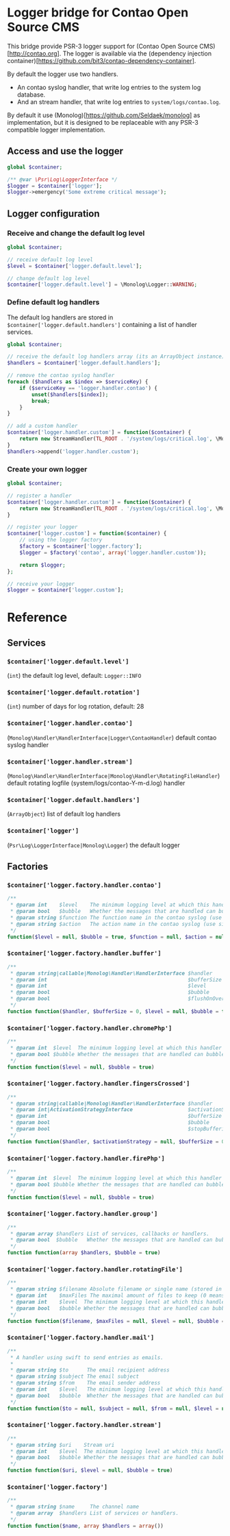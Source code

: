 Logger bridge for Contao Open Source CMS
========================================

This bridge provide PSR-3 logger support for (Contao Open Source CMS)[http://contao.org].
The logger is available via the (dependency injection container)[https://github.com/bit3/contao-dependency-container].

By default the logger use two handlers.
* An contao syslog handler, that write log entries to the system log database.
* And an stream handler, that write log entries to `system/logs/contao.log`.

By default it use (Monolog)[https://github.com/Seldaek/monolog] as implementation, but it is designed to be replaceable with any PSR-3 compatible logger implementation.

Access and use the logger
-----------------

```php
global $container;

/** @var \Psr\Log\LoggerInterface */
$logger = $container['logger'];
$logger->emergency('Some extreme critical message');
```

Logger configuration
--------------------

### Receive and change the default log level

```php
global $container;

// receive default log level
$level = $container['logger.default.level'];

// change default log level
$container['logger.default.level'] = \Monolog\Logger::WARNING;
```

### Define default log handlers

The default log handlers are stored in `$container['logger.default.handlers']` containing a list of handler services.

```php
global $container;

// receive the default log handlers array (its an ArrayObject instance)
$handlers = $container['logger.default.handlers'];

// remove the contao syslog handler
foreach ($handlers as $index => $serviceKey) {
	if ($serviceKey == 'logger.handler.contao') {
		unset($handlers[$index]);
		break;
	}
}

// add a custom handler
$container['logger.handler.custom'] = function($container) {
	return new StreamHandler(TL_ROOT . '/system/logs/critical.log', \Monolog\Logger::CRITICAL);
}
$handlers->append('logger.handler.custom');
```

### Create your own logger

```php
global $container;

// register a handler
$container['logger.handler.custom'] = function($container) {
	return new StreamHandler(TL_ROOT . '/system/logs/critical.log', \Monolog\Logger::CRITICAL);
}

// register your logger
$container['logger.custom'] = function($container) {
	// using the logger factory
	$factory = $container['logger.factory'];
	$logger = $factory('contao', array('logger.handler.custom'));

	return $logger;
};

// receive your logger
$logger = $container['logger.custom'];
```

Reference
=========

Services
--------

### `$container['logger.default.level']`
(`int`) the default log level, default: `Logger::INFO`

### `$container['logger.default.rotation']`
(`int`) number of days for log rotation, default: 28

### `$container['logger.handler.contao']`
(`Monolog\Handler\HandlerInterface|Logger\ContaoHandler`) default contao syslog handler

### `$container['logger.handler.stream']`
(`Monolog\Handler\HandlerInterface|Monolog\Handler\RotatingFileHandler`) default rotating logfile (system/logs/contao-Y-m-d.log) handler

### `$container['logger.default.handlers']`
(`ArrayObject`) list of default log handlers

### `$container['logger']`
(`Psr\Log\LoggerInterface|Monolog\Logger`) the default logger

Factories
---------

### `$container['logger.factory.handler.contao']`
```php
/**
 * @param int    $level    The minimum logging level at which this handler will be triggered
 * @param bool   $bubble   Whether the messages that are handled can bubble up the stack or not
 * @param string $function The function name in the contao syslog (use channel name by default)
 * @param string $action   The action name in the contao syslog (use simplified log level name by default)
 */
function($level = null, $bubble = true, $function = null, $action = null)
```

### `$container['logger.factory.handler.buffer']`
```php
/**
 * @param string|callable|Monolog\Handler\HandlerInterface $handler         Service name, callable or handler object.
 * @param int                                              $bufferSize      How many entries should be buffered at most, beyond that the oldest items are removed from the buffer.
 * @param int                                              $level           The minimum logging level at which this handler will be triggered
 * @param bool                                             $bubble          Whether the messages that are handled can bubble up the stack or not
 * @param bool                                             $flushOnOverflow If true, the buffer is flushed when the max size has been reached, by default oldest entries are discarded
 */
function function($handler, $bufferSize = 0, $level = null, $bubble = true, $flushOnOverflow = false)
```

### `$container['logger.factory.handler.chromePhp']`
```php
/**
 * @param int  $level  The minimum logging level at which this handler will be triggered
 * @param bool $bubble Whether the messages that are handled can bubble up the stack or not
 */
function function($level = null, $bubble = true)
```

### `$container['logger.factory.handler.fingersCrossed']`
```php
/**
 * @param string|callable|Monolog\Handler\HandlerInterface $handler            Service name, callable or handler object.
 * @param int|ActivationStrategyInterface                  $activationStrategy The minimum logging level at which this handler will be triggered
 * @param int                                              $bufferSize         How many entries should be buffered at most, beyond that the oldest items are removed from the buffer.
 * @param bool                                             $bubble             Whether the messages that are handled can bubble up the stack or not
 * @param bool                                             $stopBuffering      Whether the handler should stop buffering after being triggered (default true)
 */
function function($handler, $activationStrategy = null, $bufferSize = 0, $bubble = true, $stopBuffering = true)
```

### `$container['logger.factory.handler.firePhp']`
```php
/**
 * @param int  $level  The minimum logging level at which this handler will be triggered
 * @param bool $bubble Whether the messages that are handled can bubble up the stack or not
 */
function function($level = null, $bubble = true)
```

### `$container['logger.factory.handler.group']`
```php
/**
 * @param array $handlers List of services, callbacks or handlers.
 * @param bool  $bubble   Whether the messages that are handled can bubble up the stack or not
 */
function function(array $handlers, $bubble = true)
```

### `$container['logger.factory.handler.rotatingFile']`
```php
/**
 * @param string $filename Absolute filename or single name (stored in system/logs/)
 * @param int    $maxFiles The maximal amount of files to keep (0 means unlimited)
 * @param int    $level  The minimum logging level at which this handler will be triggered
 * @param bool   $bubble Whether the messages that are handled can bubble up the stack or not
 */
function function($filename, $maxFiles = null, $level = null, $bubble = true)
```

### `$container['logger.factory.handler.mail']`
```php
/**
 * A handler using swift to send entries as emails.
 *
 * @param string $to      The email recipient address
 * @param string $subject The email subject
 * @param string $from    The email sender address
 * @param int    $level   The minimum logging level at which this handler will be triggered
 * @param bool   $bubble  Whether the messages that are handled can bubble up the stack or not
 */
function function($to = null, $subject = null, $from = null, $level = null, $bubble = true)
```

### `$container['logger.factory.handler.stream']`
```php
/**
 * @param string $uri    Stream uri
 * @param int    $level  The minimum logging level at which this handler will be triggered
 * @param bool   $bubble Whether the messages that are handled can bubble up the stack or not
 */
function function($uri, $level = null, $bubble = true)
```

### `$container['logger.factory']`
```php
/**
 * @param string $name     The channel name
 * @param array  $handlers List of services or handlers.
 */
function function($name, array $handlers = array())
```
